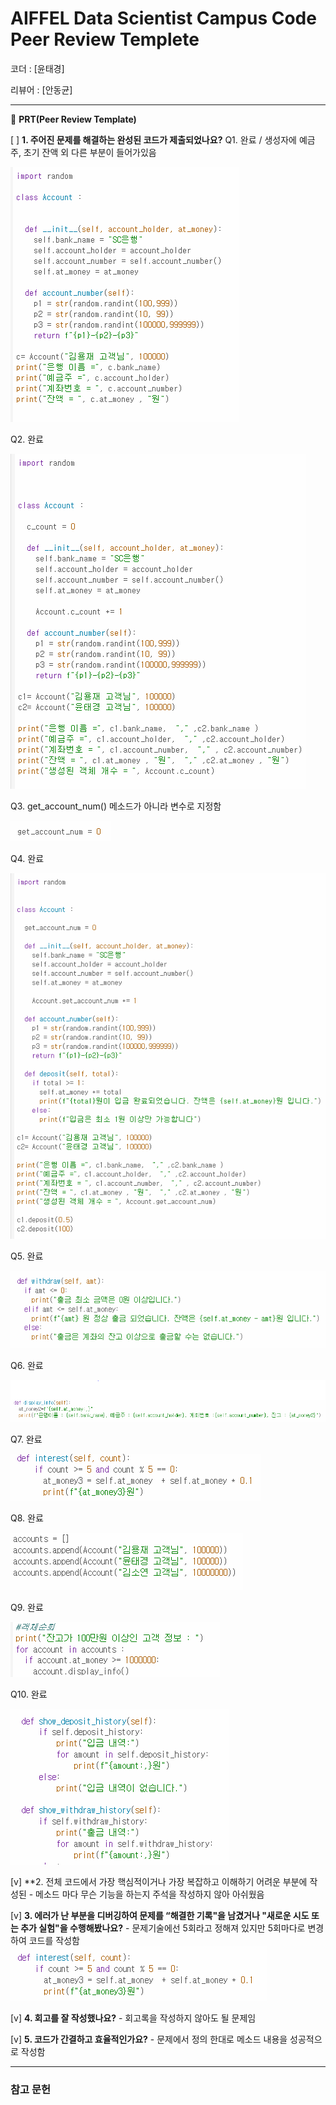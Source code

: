 # AIFFEL Data Scientist Campus Code Peer Review Templete

코더 : [윤태경]

리뷰어 : [안동균]

---

🔑 **PRT(Peer Review Template)**

[ ]  **1. 주어진 문제를 해결하는 완성된 코드가 제출되었나요?**
Q1. 완료 / 생성자에 예금주, 초기 잔액 외 다른 부분이 들어가있음

![Q1](image/Q1.PNG)

Q2. 완료

![Q2](image/Q2.PNG)

Q3. get_account_num() 메소드가 아니라 변수로 지정함

![Q3](image/Q3.PNG)

Q4. 완료

![Q4](image/Q4.PNG)

Q5. 완료

![Q5](image/Q5.PNG)

Q6. 완료

![Q6](image/Q6.PNG)

Q7. 완료

![Q7](image/Q7.PNG)

Q8. 완료

![Q8](image/Q8.PNG)

Q9. 완료

![Q9](image/Q9.PNG)

Q10. 완료

![Q10](image/Q10.PNG)


    
[v]  **2. 전체 코드에서 가장 핵심적이거나 가장 복잡하고 이해하기 어려운 부분에 작성된 
	- 메소드 마다 무슨 기능을 하는지 주석을 작성하지 않아 아쉬웠음
        
[v]  **3. 에러가 난 부분을 디버깅하여 문제를 “해결한 기록"을 남겼거나 "새로운 시도 
또는 추가 실험"을 수행해봤나요?**
    - 문제기술에선 5회라고 정해져 있지만 5회마다로 변경하여 코드를 작성함
    ![image](image/A3.PNG)
        
[v]  **4. 회고를 잘 작성했나요?**
    - 회고록을 작성하지 않아도 될 문제임

[v]  **5. 코드가 간결하고 효율적인가요?**
    - 문제에서 정의 한대로 메소드 내용을 성공적으로 작성함

---
### 참고 문헌
